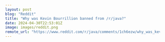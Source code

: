 ```yaml
---
layout: post
blog: "Reddit"
title: "Why was Kevin Bourrillion banned from /r/java?"
date: 2024-04-30T22:53:01Z
image: images/reddit.png
remote_url: "https://www.reddit.com/r/java/comments/1ch6ezw/why_was_kevin_bourrillion_banned_from_rjava/"
---
```

